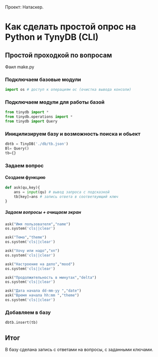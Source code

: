

Проект: Натаскер.

#  Как сделать простой опрос на Python и TynyDB (CLI) 

## Простой проходкой по вопросам 

Фаил make.py

### Подключаем базовые модули

``` python
import os # доступ к операциям ос (очистка вывода консоли)
```

### Подключаем модули для работы базой

```Python
from tinydb import *
from tinydb.operations import *
from tinydb import Query

```

### Иницилизируем базу  и возможность поиска и обьект 

```python
dbtb = TinyDB('./db/tb.json')
Bl= Query()
tb={}
```



### Задаем вопрос

#### Создаем функцию 

```python
def ask(qu,key){
    ans = input(qu) # вывод запроса с подсказкой
    tb[key]=ans # запись ответа в соответвующий ключ
}
```

##### Задаем  вопросы + очищаем экран

```python
ask("Имя пользователя","name")
os.system('cls||clear')  

ask("Тема","theme")
os.system('cls||clear') 

ask("Хочу или надо","xn")
os.system('cls||clear')

ask("Настроение на дело","mood")
os.system('cls||clear') 

ask("Продолжительность в минутах","delta")
os.system('cls||clear') 

ask("Дата начала dd-mm-yy ","date")
ask("Время начала hh:mm ","theme")
os.system('cls||clear') 

```



### Добавляем в базу 

```python
dbtb.insert(tb)
```



## Итог

В базу сделана запись с ответами на вопросы, c заданными ключами.

 